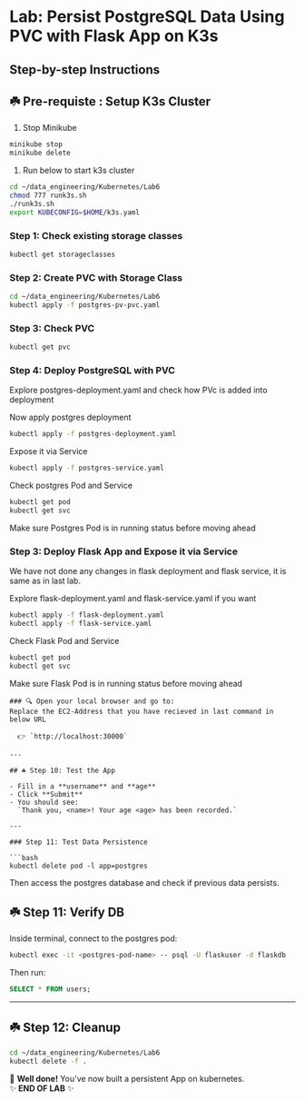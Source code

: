 # Lab: Persist PostgreSQL Data Using PVC with Flask App on K3s

## Step-by-step Instructions

## ☘️ Pre-requiste : Setup K3s Cluster
1. Stop Minikube
```bash
minikube stop
minikube delete
```


1. Run below to start k3s cluster

```bash
cd ~/data_engineering/Kubernetes/Lab6
chmod 777 runk3s.sh
./runk3s.sh
export KUBECONFIG=$HOME/k3s.yaml
```

### Step 1: Check existing storage classes
```bash
kubectl get storageclasses
```

### Step 2: Create PVC with Storage Class

```bash
cd ~/data_engineering/Kubernetes/Lab6
kubectl apply -f postgres-pv-pvc.yaml
```

### Step 3: Check  PVC
```bash
kubectl get pvc
```

### Step 4: Deploy PostgreSQL with PVC

Explore postgres-deployment.yaml and check how PVc is added into deployment

Now apply postgres deployment

```bash
kubectl apply -f postgres-deployment.yaml
```
Expose it via Service 

```bash
kubectl apply -f postgres-service.yaml
```

Check postgres Pod and Service

```bash
kubectl get pod
kubectl get svc
```
Make sure Postgres Pod is in running status before moving ahead

### Step 3: Deploy Flask App and Expose it via Service

We have not done any changes in flask deployment and flask service, it is same as in last lab.

Explore flask-deployment.yaml and flask-service.yaml if you want

```bash
kubectl apply -f flask-deployment.yaml
kubectl apply -f flask-service.yaml
```

Check Flask Pod and Service

```bash
kubectl get pod
kubectl get svc
```

Make sure Flask Pod is in running status before moving ahead

```
### 🔍 Open your local browser and go to:
Replace the EC2-Address that you have recieved in last command in below URL

  👉 `http://localhost:30000`

---

## ☘️ Step 10: Test the App

- Fill in a **username** and **age**
- Click **Submit**
- You should see:  
  `Thank you, <name>! Your age <age> has been recorded.`

---

### Step 11: Test Data Persistence

```bash
kubectl delete pod -l app=postgres
```

Then access the postgres database and check if previous data persists.

## ☘️ Step 11: Verify DB

Inside terminal, connect to the postgres pod:

```bash
kubectl exec -it <postgres-pod-name> -- psql -U flaskuser -d flaskdb
```

Then run:

```sql
SELECT * FROM users;
```

---

## ☘️ Step 12: Cleanup

```bash
cd ~/data_engineering/Kubernetes/Lab6
kubectl delete -f .
```

🎉 **Well done!** You've now built a persistent App on kubernetes.  
✨ **END OF LAB** ✨
